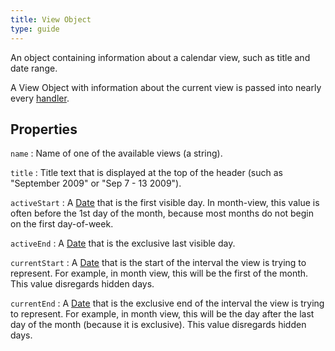```yaml
---
title: View Object
type: guide
---
```


An object containing information about a calendar view, such as title and date range.

A View Object with information about the current view is passed into nearly every [handler](handlers).


## Properties

`name`
:   Name of one of the available views (a string).

`title`
:   Title text that is displayed at the top of the header (such as "September 2009" or "Sep 7 - 13 2009").

`activeStart`
:   A [Date](date-object) that is the first visible day.
    In month-view, this value is often before the 1st day of the month, because most months do not begin on the first day-of-week.

`activeEnd`
:   A [Date](date-object) that is the exclusive last visible day.

`currentStart`
:   A [Date](date-object) that is the start of the interval the view is trying to represent.
    For example, in month view, this will be the first of the month. This value disregards hidden days.

`currentEnd`
:   A [Date](date-object) that is the exclusive end of the interval the view is trying to represent.
    For example, in month view, this will be the day after the last day of the month (because it is exclusive).
    This value disregards hidden days.

